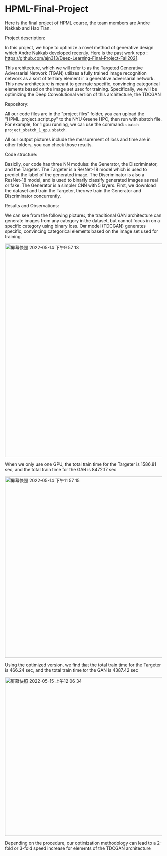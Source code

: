 # HPML-Final-Project

Here is the final project of HPML course, the team members are Andre Nakkab and Hao Tian.

Project description:

In this project, we hope to optimize a novel method of generative design which Andre Nakkab developed recently. Here is the past work repo : https://github.com/ajn313/Deep-Learning-Final-Project-Fall2021.

This architecture, which we will refer to as the Targeted Generative Adversarial Network (TGAN) utilizes a fully trained image recognition network as a sort of tertiary element in a generative adversarial network. This new architecture is meant to generate specific, convincing categorical elements based on the image set used for training. Specifically, we will be optimizing the Deep Convolutional version of this architecture, the TDCGAN

Repository:

All our code files are in the "project files" folder, you can upload the "HPML_project_script.py" to the NYU Greene HPC, then run with sbatch file.
For example, for 1 gpu running, we can use the command: `sbatch project_sbatch_1_gpu.sbatch`.

All our output pictures include the measurement of loss and time are in other folders, you can check those results.

Code structure:

Basiclly, our code has three NN modules: the Generator, the Discriminator, and the Targeter. The Targeter is a ResNet-18 model which is used to predict the label of the generated image. The Discriminator is also a ResNet-18 model, and is used to binarily classify generated images as real or fake. The Generator is a simpler CNN with 5 layers. First, we download the dataset and train the Targeter, then we train the Generator and Discriminator concurrently. 

Results and Observations:

We can see from the following pictures, the traditional GAN architecture can generate images from any category in the dataset, but cannot focus in on a specific category using binary loss. Our model (TDCGAN) generates specific, convincing categorical elements based on the image set used for training. 

<img width="685" alt="屏幕快照 2022-05-14 下午9 57 13" src="https://user-images.githubusercontent.com/36126865/168453946-9e2f1627-4346-480b-a2d6-00485ebe8bd9.png">

When we only use one GPU, the total train time for the Targeter is 1586.81 sec, and the total train time for the GAN is 8472.17 sec  


<img width="580" alt="屏幕快照 2022-05-14 下午11 57 15" src="https://user-images.githubusercontent.com/36126865/168456630-c88b563d-c3eb-4753-aaa4-6cc596bdf3a7.png">

Using the optimized version, we find that the total train time for the Targeter is 466.24 sec, and the total train time for the GAN is 4387.42 sec  

<img width="508" alt="屏幕快照 2022-05-15 上午12 06 34" src="https://user-images.githubusercontent.com/36126865/168456767-54e3d9c9-c834-48f7-9dca-8315d4614c20.png">  
  


Depending on the procedure, our optimization methodology can lead to a 2-fold or 3-fold speed increase for elements of the TDCGAN architecture
